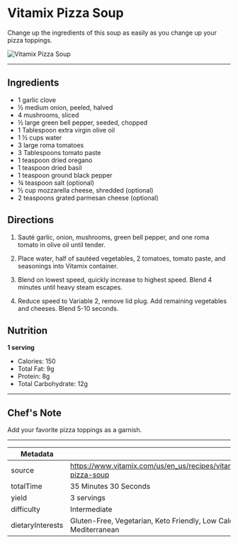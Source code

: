 # Vitamix Pizza Soup

Change up the ingredients of this soup as easily as you change up your pizza toppings.

![Vitamix Pizza Soup](https://www.vitamix.com/content/dam/vitamix/migration/media/recipe/rcpvitamixpizzasoup/images/Vitamix_Pizza_Soup_0.jpg)

---

## Ingredients

- 1 garlic clove
- ½ medium onion, peeled, halved
- 4 mushrooms, sliced
- ½ large green bell pepper, seeded, chopped
- 1 Tablespoon extra virgin olive oil
- 1 ½ cups water
- 3 large roma tomatoes
- 3 Tablespoons tomato paste
- 1 teaspoon dried oregano
- 1 teaspoon dried basil
- 1 teaspoon ground black pepper
- ¾ teaspoon salt (optional)
- ½ cup mozzarella cheese, shredded (optional)
- 2 teaspoons grated parmesan cheese (optional)

## Directions

1. Sauté garlic, onion, mushrooms, green bell pepper, and one roma tomato in olive oil until tender.

2. Place water, half of sautéed vegetables, 2 tomatoes, tomato paste, and seasonings into Vitamix container.

3. Blend on lowest speed, quickly increase to highest speed. Blend 4 minutes until heavy steam escapes.

4. Reduce speed to Variable 2, remove lid plug. Add remaining vegetables and cheeses. Blend 5-10 seconds.

## Nutrition

**1 serving**

- Calories: 150
- Total Fat: 9g
- Protein: 8g
- Total Carbohydrate: 12g

---

## Chef's Note

Add your favorite pizza toppings as a garnish.

---

| Metadata |  |
| --- | --- |
| source | https://www.vitamix.com/us/en_us/recipes/vitamix-pizza-soup |
| totalTime | 35 Minutes 30 Seconds |
| yield | 3 servings |
| difficulty | Intermediate |
| dietaryInterests | Gluten-Free, Vegetarian, Keto Friendly, Low Calorie, Mediterranean |
